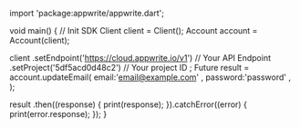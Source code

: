 import 'package:appwrite/appwrite.dart';

void main() { // Init SDK
  Client client = Client();
  Account account = Account(client);

  client
    .setEndpoint('https://cloud.appwrite.io/v1') // Your API Endpoint
    .setProject('5df5acd0d48c2') // Your project ID
  ;
  Future result = account.updateEmail(
    email:'email@example.com' ,
    password:'password' ,
  );

  result
    .then((response) {
      print(response);
    }).catchError((error) {
      print(error.response);
  });
}
